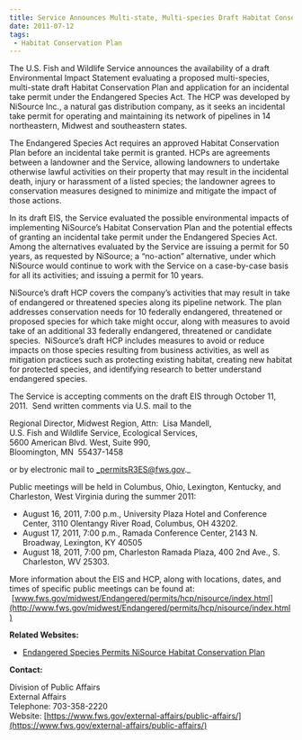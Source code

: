 ```yaml
---
title: Service Announces Multi-state, Multi-species Draft Habitat Conservation Plan and Draft Environmental Impact Statement
date: 2011-07-12
tags:
 - Habitat Conservation Plan
---
```


The U.S. Fish and Wildlife Service announces the availability of a draft Environmental Impact Statement evaluating a proposed multi-species, multi-state draft Habitat Conservation Plan and application for an incidental take permit under the Endangered Species Act. The HCP was developed by NiSource Inc., a natural gas distribution company, as it seeks an incidental take permit for operating and maintaining its network of pipelines in 14 northeastern, Midwest and southeastern states.

The Endangered Species Act requires an approved Habitat Conservation Plan before an incidental take permit is granted. HCPs are agreements between a landowner and the Service, allowing landowners to undertake otherwise lawful activities on their property that may result in the incidental death, injury or harassment of a listed species; the landowner agrees to conservation measures designed to minimize and mitigate the impact of those actions.

In its draft EIS, the Service evaluated the possible environmental impacts of implementing NiSource’s Habitat Conservation Plan and the potential effects of granting an incidental take permit under the Endangered Species Act.  Among the alternatives evaluated by the Service are issuing a permit for 50 years, as requested by NiSource; a “no-action” alternative, under which NiSource would continue to work with the Service on a case-by-case basis for all its activities; and issuing a permit for 10 years.

NiSource’s draft HCP covers the company’s activities that may result in take of endangered or threatened species along its pipeline network. The plan addresses conservation needs for 10 federally endangered, threatened or proposed species for which take might occur, along with measures to avoid take of an additional 33 federally endangered, threatened or candidate species.  NiSource’s draft HCP includes measures to avoid or reduce impacts on those species resulting from business activities, as well as mitigation practices such as protecting existing habitat, creating new habitat for protected species, and identifying research to better understand endangered species.

The Service is accepting comments on the draft EIS through October 11, 2011.  Send written comments via U.S. mail to the

Regional Director, Midwest Region, Attn:  Lisa Mandell,   
U.S. Fish and Wildlife Service, Ecological Services,   
5600 American Blvd. West, Suite 990,  
Bloomington, MN  55437-1458

or by electronic mail to _permitsR3ES@fws.gov._

Public meetings will be held in Columbus, Ohio, Lexington, Kentucky, and Charleston, West Virginia during the summer 2011:

*   August 16, 2011, 7:00 p.m., University Plaza Hotel and Conference Center, 3110 Olentangy River Road, Columbus, OH 43202.
*   August 17, 2011, 7:00 p.m., Ramada Conference Center, 2143 N. Broadway, Lexington, KY 40505
*   August 18, 2011, 7:00 pm, Charleston Ramada Plaza, 400 2nd Ave., S. Charleston, WV 25303.

More information about the EIS and HCP, along with locations, dates, and times of specific public meetings can be found at:  [www.fws.gov/midwest/Endangered/permits/hcp/nisource/index.html](http://www.fws.gov/midwest/Endangered/permits/hcp/nisource/index.html)

**Related Websites:**

*   [Endangered Species Permits NiSource Habitat Conservation Plan](http://www.fws.gov/midwest/Endangered/permits/hcp/nisource/index.html)

**Contact:**

Division of Public Affairs  
External Affairs  
Telephone: 703-358-2220  
Website: [https://www.fws.gov/external-affairs/public-affairs/](https://www.fws.gov/external-affairs/public-affairs/)
